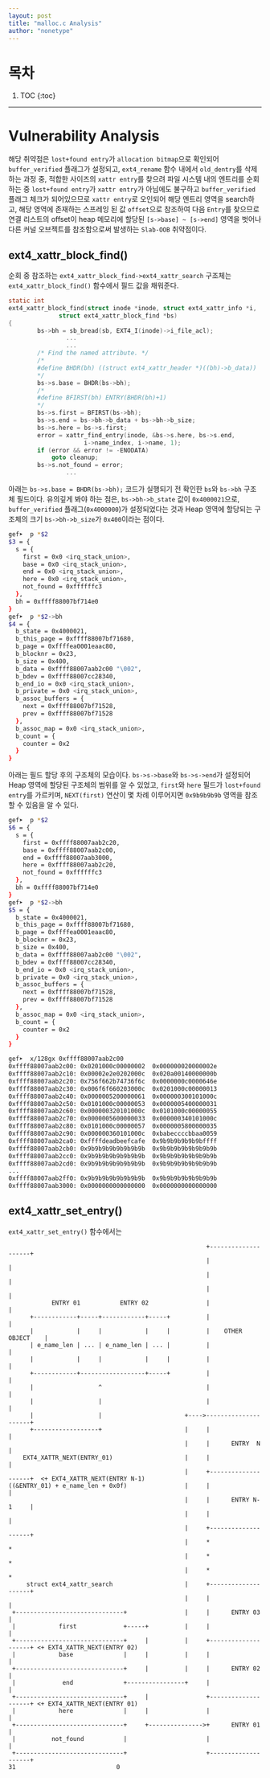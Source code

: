 ```yaml
---
layout: post
title: "malloc.c Analysis"
author: "nonetype"
---
```


# 목차

1. TOC
{:toc}

---

# Vulnerability Analysis
해당 취약점은 `lost+found entry`가 `allocation bitmap`으로 확인되어 `buffer_verified` 플래그가 설정되고, `ext4_rename` 함수 내에서 `old_dentry`를 삭제하는 과정 중, 적합한 사이즈의 `xattr entry`를 찾으려 파일 시스템 내의 엔트리를 순회하는 중 `lost+found entry`가 `xattr entry`가 아님에도 불구하고 `buffer_verified` 플래그 체크가 되어있으므로 `xattr entry`로 오인되어 해당 엔트리 영역을 search하고, 해당 영역에 존재하는 스프레잉 된 값 `offset`으로 참조하여 다음 `Entry`를 찾으므로 연결 리스트의 offset이 heap 메모리에 할당된 `[s->base] ~ [s->end]` 영역을 벗어나 다른 커널 오브젝트를 참조함으로써 발생하는 `Slab-OOB` 취약점이다.

## ext4_xattr_block_find()
순회 중 참조하는 `ext4_xattr_block_find->ext4_xattr_search` 구조체는 `ext4_xattr_block_find()` 함수에서 필드 값을 채워준다.


```c
static int
ext4_xattr_block_find(struct inode *inode, struct ext4_xattr_info *i,
		      struct ext4_xattr_block_find *bs)
{
		bs->bh = sb_bread(sb, EXT4_I(inode)->i_file_acl);
                ...
                ...
		/* Find the named attribute. */
		/*
		#define BHDR(bh) ((struct ext4_xattr_header *)((bh)->b_data))
		*/
		bs->s.base = BHDR(bs->bh);
		/*
		#define BFIRST(bh) ENTRY(BHDR(bh)+1)
		*/
		bs->s.first = BFIRST(bs->bh);
		bs->s.end = bs->bh->b_data + bs->bh->b_size;
		bs->s.here = bs->s.first;
		error = xattr_find_entry(inode, &bs->s.here, bs->s.end,
					 i->name_index, i->name, 1);
		if (error && error != -ENODATA)
			goto cleanup;
		bs->s.not_found = error;
                ...
```

아래는 `bs->s.base = BHDR(bs->bh);` 코드가 실행되기 전 확인한 `bs`와 `bs->bh` 구조체 필드이다.
유의깊게 봐야 하는 점은, `bs->bh->b_state` 값이 `0x4000021`으로, `buffer_verified` 플래그(`0x4000000`)가 설정되었다는 것과 Heap 영역에 할당되는 구조체의 크기 `bs->bh->b_size`가 `0x400`이라는 점이다.

```sh
gef➤  p *$2
$3 = {
  s = {
    first = 0x0 <irq_stack_union>,
    base = 0x0 <irq_stack_union>,
    end = 0x0 <irq_stack_union>,
    here = 0x0 <irq_stack_union>,
    not_found = 0xffffffc3
  },
  bh = 0xffff88007bf714e0
}
gef➤  p *$2->bh
$4 = {
  b_state = 0x4000021,
  b_this_page = 0xffff88007bf71680,
  b_page = 0xffffea0001eaac80,
  b_blocknr = 0x23,
  b_size = 0x400,
  b_data = 0xffff88007aab2c00 "\002",
  b_bdev = 0xffff88007cc28340,
  b_end_io = 0x0 <irq_stack_union>,
  b_private = 0x0 <irq_stack_union>,
  b_assoc_buffers = {
    next = 0xffff88007bf71528,
    prev = 0xffff88007bf71528
  },
  b_assoc_map = 0x0 <irq_stack_union>,
  b_count = {
    counter = 0x2
  }
}
```

아래는 필드 할당 후의 구조체의 모습이다.
`bs->s->base`와 `bs->s->end`가 설정되어 Heap 영역에 할당된 구조체의 범위를 알 수 있었고, `first`와 `here` 필드가 `lost+found entry`를 가르키며, `NEXT(first)` 연산이 몇 차례 이루어지면 `0x9b9b9b9b` 영역을 참조할 수 있음을 알 수 있다.

```sh
gef➤  p *$2
$6 = {
  s = {
    first = 0xffff88007aab2c20,
    base = 0xffff88007aab2c00,
    end = 0xffff88007aab3000,
    here = 0xffff88007aab2c20,
    not_found = 0xffffffc3
  },
  bh = 0xffff88007bf714e0
}
gef➤  p *$2->bh
$5 = {
  b_state = 0x4000021,
  b_this_page = 0xffff88007bf71680,
  b_page = 0xffffea0001eaac80,
  b_blocknr = 0x23,
  b_size = 0x400,
  b_data = 0xffff88007aab2c00 "\002",
  b_bdev = 0xffff88007cc28340,
  b_end_io = 0x0 <irq_stack_union>,
  b_private = 0x0 <irq_stack_union>,
  b_assoc_buffers = {
    next = 0xffff88007bf71528,
    prev = 0xffff88007bf71528
  },
  b_assoc_map = 0x0 <irq_stack_union>,
  b_count = {
    counter = 0x2
  }
}

gef➤  x/128gx 0xffff88007aab2c00
0xffff88007aab2c00:	0x0201000c00000002	0x000000020000002e
0xffff88007aab2c10:	0x00002e2e0202000c	0x020a00140000000b
0xffff88007aab2c20:	0x756f662b74736f6c	0x0000000c0000646e
0xffff88007aab2c30:	0x006f6f660203000c	0x0201000c00000013
0xffff88007aab2c40:	0x0000005200000061	0x000000300101000c
0xffff88007aab2c50:	0x0101000c00000053	0x0000005400000031
0xffff88007aab2c60:	0x000000320101000c	0x0101000c00000055
0xffff88007aab2c70:	0x0000005600000033	0x000000340101000c
0xffff88007aab2c80:	0x0101000c00000057	0x0000005800000035
0xffff88007aab2c90:	0x000000360101000c	0xbabeccccbbaa0059
0xffff88007aab2ca0:	0xffffdeadbeefcafe	0x9b9b9b9b9b9bffff
0xffff88007aab2cb0:	0x9b9b9b9b9b9b9b9b	0x9b9b9b9b9b9b9b9b
0xffff88007aab2cc0:	0x9b9b9b9b9b9b9b9b	0x9b9b9b9b9b9b9b9b
0xffff88007aab2cd0:	0x9b9b9b9b9b9b9b9b	0x9b9b9b9b9b9b9b9b
...
0xffff88007aab2ff0:	0x9b9b9b9b9b9b9b9b	0x9b9b9b9b9b9b9b9b
0xffff88007aab3000:	0x0000000000000000	0x0000000000000000
```

## ext4_xattr_set_entry()

`ext4_xattr_set_entry()` 함수에서는

```
                                                       +--------------------+
                                                       |                    |
                                                       |                    |
                                                       |                    |
            ENTRY 01           ENTRY 02                |                    |
      +------------+-----+------------+-----+          |                    |
      |            |     |            |     |          |    OTHER OBJECT    |
      | e_name_len | ... | e_name_len | ... |          |                    |
      |            |     |            |     |          |                    |
      +------------+------------------+-----+          |                    |
      |                  ^                             |                    |
      |                  |                             |                    |
      |                  |                       +---->---------------------+
      +------------------+                       |     |                    |
                                                 |     |      ENTRY  N      |
    EXT4_XATTR_NEXT(ENTRY_01)                    |     |                    |
                                                 |     +--------------------+  <+ EXT4_XATTR_NEXT(ENTRY N-1)
((&ENTRY_01) + e_name_len + 0x0f)                |     |                    |
                                                 |     |      ENTRY N-1     |
                                                 |     |                    |
                                                 |     +--------------------+
                                                 |     *                    *
                                                 |     *                    *
                                                 |     *                    *
     struct ext4_xattr_search                    |     +--------------------+
                                                 |     |                    |
 +------------------------------+                |     |      ENTRY 03      |
 |            first             +-----+          |     |                    |
 +------------------------------+     |          |     +--------------------+ <+ EXT4_XATTR_NEXT(ENTRY 02)
 |            base              |     |          |     |                    |
 +------------------------------+     |          |     |      ENTRY 02      |
 |             end              +----------------+     |                    |
 +------------------------------+     |                +--------------------+ <+ EXT4_XATTR_NEXT(ENTRY 01)
 |            here              |     |                |                    |
 +------------------------------+     +--------------->+      ENTRY 01      |
 |          not_found           |                      |                    |
 +------------------------------+                      +--------------------+
31                            0
```



<!--
테스트 이미지 0xD0a0 위치에 data entry 존재. (0x44 )


gef➤  p *(struct ext4_xattr_entry *)0xffff8800799d04a4
$16 = {
  e_name_len = 0x4,
  e_name_index = 0x7,
  e_value_offs = 0x18,
  e_value_inum = 0x0,
  e_value_size = 0x44,
  e_hash = 0x0,
  e_name = 0xffff8800799d04b4 "data"
}


00 00 02 EA 04 07 18 00 00 00 00 00 44 00 00 00 00 00 00 00 64 61 74 61 00 00 00 00 0E 00 00 00 0C 00 03 01 68 6C 6E 00 12 00 00 00 38 00 03 07
��ê�����D�������data��������hln����8�


해당 값이 controlable? 조절 가능하면 대박쓰 안될가능성 높음
e_value_size는 체크 존재하는듯
-->
